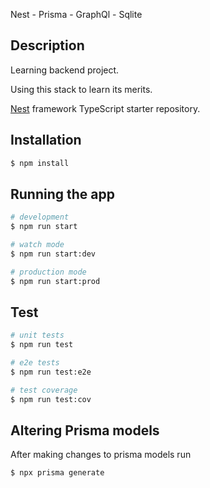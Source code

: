 Nest - Prisma - GraphQl - Sqlite

## Description

Learning backend project.

Using this stack to learn its merits.

[Nest](https://github.com/nestjs/nest) framework TypeScript starter repository.

## Installation

```bash
$ npm install
```

## Running the app

```bash
# development
$ npm run start

# watch mode
$ npm run start:dev

# production mode
$ npm run start:prod
```

## Test

```bash
# unit tests
$ npm run test

# e2e tests
$ npm run test:e2e

# test coverage
$ npm run test:cov
```

## Altering Prisma models

After making changes to prisma models run

```bash
$ npx prisma generate
```
